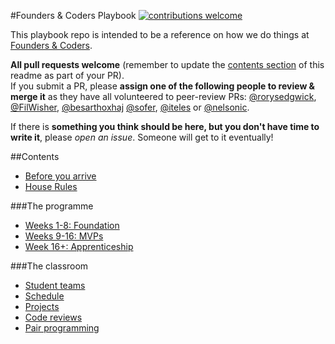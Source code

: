 #Founders &amp; Coders Playbook [![contributions welcome](https://img.shields.io/badge/contributions-welcome-brightgreen.svg?style=flat)](https://github.com/foundersandcoders/playbook/issues)

This playbook repo is intended to be a reference on how we do things at [Founders &amp; Coders](http://www.foundersandcoders.org).

**All pull requests welcome** (remember to update the [contents section](#contents) of this readme as part of your PR).    
If you submit a PR, please **assign one of the following people to review & merge it** as they have all volunteered to peer-review PRs: [@rorysedgwick](https://github.com/rorysedgwick), [@FilWisher](https://github.com/FilWisher), [@besarthoxhaj](https://github.com/besarthoxhaj) [@sofer](https://github.com/sofer), [@iteles](https://github.com/iteles) or [@nelsonic](https://github.com/nelsonic).

If there is **something you think should be here, but you don't have time to write it**, please _open an issue_. Someone will get to it eventually!

##Contents
+ [Before you arrive](/before-arrival.md)
+ [House Rules](/house-rules.md)

###The programme
+ [Weeks 1-8: Foundation](/foundation.md)
+ [Weeks 9-16: MVPs](/mvps.md)
+ [Week 16+: Apprenticeship](/journey.md)    

###The classroom        
+ [Student teams](/teams.md)
+ [Schedule](/schedule.md)
+ [Projects](/projects.md)
+ [Code reviews](/code-reviews.md)
+ [Pair programming](/pair-programming.md)

